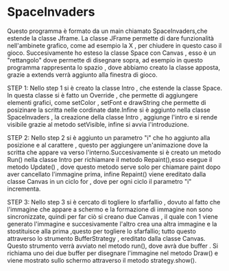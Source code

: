 # SpaceInvaders

Questo programma è formato da un main chiamato SpaceInvaders,che estende la classe Jframe. La classe JFrame permette di dare funzionalità nell'ambinete grafico, come ad esempio la X , per chiudere in questo caso il gioco. Succesivamente ho esteso la classe Space con Canvas , esso è un "rettangolo" dove permette di disegnare sopra, ad esempio in questo programma rappresenta lo spazio , dove abbiamo creato la classe apposta, grazie a extends verrà aggiunto alla finestra di gioco.

STEP 1: Nello step 1 si è creato la classe Intro , che estende la classe Space. In questa classe si è fatto un Override , che permette di aggiungere elementi grafici, come setColor , setFont e drawString che permette di posizinare la scritta nelle cordinate date.Infine si è aggiunto nella classe SpaceInvaders , la creazione della classe Intro , aggiunge l'intro e si rende visibile grazie al metodo setVisible, infine si avvia l'introduzione.

STEP 2: Nello step 2 si è aggiunto un parametro "i" che ho aggiunto alla posizione e al carattere , questo per aggiungere un'animazione dove la scritta che appare va verso l'interno.Succesivamente si è creato un metodo Run() nella classe Intro per richiamare il metodo Repaint(),esso esegue il metodo Update() , dove questo metodo serve solo per chiamare paint dopo aver cancellato l'immagine prima, infine Repaint() viene ereditato dalla classe Canvas in un ciclo for , dove per ogni ciclo il parametro "i" incrementa.

STEP 3: Nello step 3 si è cercato di togliere lo sfarfallio , dovuto al fatto che l'immagine che appare a schermo e la formazione di immagine non sono sincronizzate, quindi per far ciò si creano due Canvas , il quale con 1 viene generato l'immagine e succesivamente l'altro crea una altra immagine e la stostituisce alla prima ,questo per togliere lo sfarfallio; tutto questo attraverso lo strumento BufferStrategy , ereditato dalla classe Canvas. Questo strumento verrà avviato nel metodo run(), dove avrà due buffer . Si richiama uno dei due buffer per disegnare l'immagine nel metodo Draw() e viene mostrato sullo schermo attraverso il metodo strategy.show().
